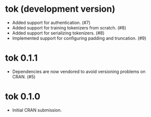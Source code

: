 # tok (development version)

- Added support for authentication. (#7)
- Added support for training tokenizers from scratch. (#8)
- Added support for serializing tokenizers. (#8)
- Implemented support for configuring padding and truncation. (#9)

# tok 0.1.1

- Dependencies are now vendored to avoid versioning problems on CRAN. (#5)

# tok 0.1.0

* Initial CRAN submission.
